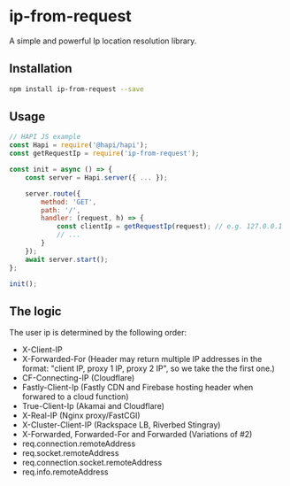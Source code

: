 # ip-from-request

A simple and powerful Ip location resolution library.

## Installation
```sh
npm install ip-from-request --save
```

## Usage
```js
// HAPI JS example
const Hapi = require('@hapi/hapi');
const getRequestIp = require('ip-from-request');

const init = async () => {
    const server = Hapi.server({ ... });

    server.route({
        method: 'GET',
        path: '/',
        handler: (request, h) => {
            const clientIp = getRequestIp(request); // e.g. 127.0.0.1
            // ...
        }
    });
    await server.start();
};

init();
```

## The logic

The user ip is determined by the following order:

- X-Client-IP
- X-Forwarded-For (Header may return multiple IP addresses in the format: "client IP, proxy 1 IP, proxy 2 IP", so we take the the first one.)
- CF-Connecting-IP (Cloudflare)
- Fastly-Client-Ip (Fastly CDN and Firebase hosting header when forwared to a cloud function)
- True-Client-Ip (Akamai and Cloudflare)
- X-Real-IP (Nginx proxy/FastCGI)
- X-Cluster-Client-IP (Rackspace LB, Riverbed Stingray)
- X-Forwarded, Forwarded-For and Forwarded (Variations of #2)
- req.connection.remoteAddress
- req.socket.remoteAddress
- req.connection.socket.remoteAddress
- req.info.remoteAddress
